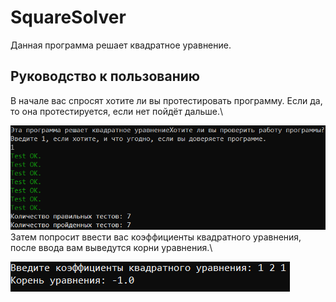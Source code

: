# SquareSolver
Данная программа решает квадратное уравнение.
## Руководство к пользованию
В начале вас спросят хотите ли вы протестировать программу. Если да, то она протестируется, если нет пойдёт дальше.\

![](https://github.com/OFFlinea/SquareSolver/blob/main/pictures/test.png)\
Затем попросит ввести вас коэффициенты квадратного уравнения, после ввода вам выведутся корни уравнения.\

![](https://github.com/OFFlinea/SquareSolver/blob/main/pictures/solver.png)
